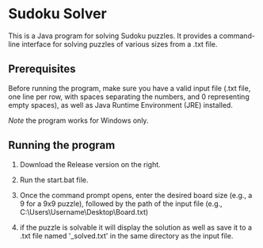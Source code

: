 # Sudoku Solver

This is a Java program for solving Sudoku puzzles. It provides a command-line interface for solving puzzles of various sizes from a .txt file. 

## Prerequisites

Before running the program, make sure you have a valid input file (.txt file, one line per row, with spaces separating the numbers, and 0 representing empty spaces), as well as Java Runtime Environment (JRE) installed.

*Note* the program works for Windows only.

## Running the program

1. Download the Release version on the right.

2. Run the start.bat file.

3. Once the command prompt opens, enter the desired board size (e.g., a 9 for a 9x9 puzzle), followed by the path of the input file (e.g., C:\Users\Username\Desktop\Board.txt)

4. if the puzzle is solvable it will display the solution as well as save it to a .txt file named '<inputfilename>_solved.txt' in the same directory as the input file.
